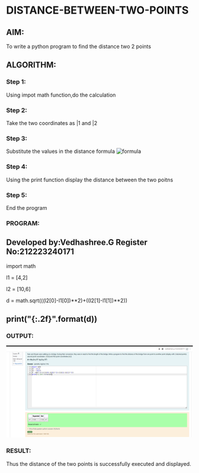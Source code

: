 # DISTANCE-BETWEEN-TWO-POINTS

## AIM:
To write a python program to find the distance two 2 points
## ALGORITHM:
### Step 1: 
Using impot math function,do the calculation
### Step 2: 
Take the two coordinates as |1 and |2
### Step 3: 
Substitute the values in the distance formula  ![formula](/formula.JPG)
### Step 4: 
Using the print function display the distance between the two poitns
### Step 5: 
End the program
### PROGRAM:
Developed by:Vedhashree.G
Register No:212223240171
---
import math 

l1 = [4,2]

l2 = [10,6]

d = math.sqrt(((l2[0]-l1[0])**2)+((l2[1]-l1[1])**2))

print("{:.2f}".format(d))
---

### OUTPUT:
![alt text](image-1.png)

### RESULT:
Thus the distance of the two points is successfully executed and displayed.
